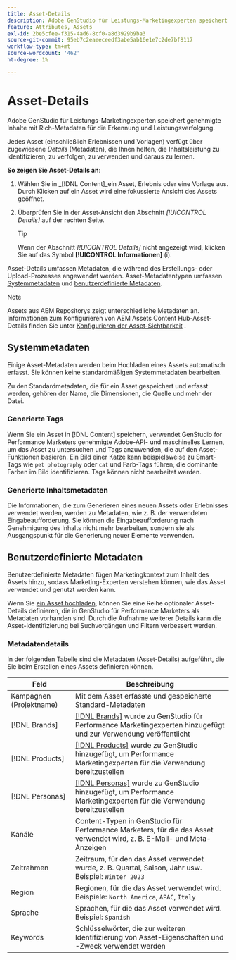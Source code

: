 ```yaml
---
title: Asset-Details
description: Adobe GenStudio für Leistungs-Marketingexperten speichert genehmigte Inhalte mit Rich-Metadaten, um die Suche und das Leistungs-Tracking zu ermöglichen.
feature: Attributes, Assets
exl-id: 2be5cfee-f315-4ad6-8cf0-a8d3929b9ba3
source-git-commit: 95eb7c2eaeeceedf3abe5ab16e1e7c2de7bf8117
workflow-type: tm+mt
source-wordcount: '462'
ht-degree: 1%

---
```


# Asset-Details

Adobe GenStudio für Leistungs-Marketingexperten speichert genehmigte Inhalte mit Rich-Metadaten für die Erkennung und Leistungsverfolgung.

Jedes Asset (einschließlich Erlebnissen und Vorlagen) verfügt über zugewiesene _Details_ (Metadaten), die Ihnen helfen, die Inhaltsleistung zu identifizieren, zu verfolgen, zu verwenden und daraus zu lernen.

**So zeigen Sie Asset-Details an**:

1. Wählen Sie in _[!DNL Content]_ein Asset, Erlebnis oder eine Vorlage aus. Durch Klicken auf ein Asset wird eine fokussierte Ansicht des Assets geöffnet.

1. Überprüfen Sie in der Asset-Ansicht den Abschnitt _[!UICONTROL Details]_ auf der rechten Seite.

   >[!TIP]
   >
   >Wenn der Abschnitt _[!UICONTROL Details]_ nicht angezeigt wird, klicken Sie auf das Symbol **[!UICONTROL Informationen]** (i).

Asset-Details umfassen Metadaten, die während des Erstellungs- oder Upload-Prozesses angewendet werden. Asset-Metadatentypen umfassen [Systemmetadaten](#system-metadata) und [benutzerdefinierte Metadaten](#user-defined-metadata).

>[!NOTE]
>
>Assets aus AEM Repositorys zeigt unterschiedliche Metadaten an. Informationen zum Konfigurieren von AEM Assets Content Hub-Asset-Details finden Sie unter [Konfigurieren der Asset-Sichtbarkeit](connect-aem-repo.md#step-4-configure-asset-visibility) .

## Systemmetadaten

Einige Asset-Metadaten werden beim Hochladen eines Assets automatisch erfasst. Sie können keine standardmäßigen Systemmetadaten bearbeiten.

Zu den Standardmetadaten, die für ein Asset gespeichert und erfasst werden, gehören der Name, die Dimensionen, die Quelle und mehr der Datei.

### Generierte Tags

Wenn Sie ein Asset in [!DNL Content] speichern, verwendet GenStudio for Performance Marketers genehmigte Adobe-API- und maschinelles Lernen, um das Asset zu untersuchen und Tags anzuwenden, die auf den Asset-Funktionen basieren. Ein Bild einer Katze kann beispielsweise zu Smart-Tags wie `pet photography` oder `cat` und Farb-Tags führen, die dominante Farben im Bild identifizieren. Tags können nicht bearbeitet werden.

### Generierte Inhaltsmetadaten

Die Informationen, die zum Generieren eines neuen Assets oder Erlebnisses verwendet werden, werden zu Metadaten, wie z. B. der verwendeten Eingabeaufforderung. Sie können die Eingabeaufforderung nach Genehmigung des Inhalts nicht mehr bearbeiten, sondern sie als Ausgangspunkt für die Generierung neuer Elemente verwenden.

## Benutzerdefinierte Metadaten

Benutzerdefinierte Metadaten fügen Marketingkontext zum Inhalt des Assets hinzu, sodass Marketing-Experten verstehen können, wie das Asset verwendet und genutzt werden kann.

Wenn Sie [ein Asset hochladen](/help/user-guide/content/manage-assets.md#add-assets), können Sie eine Reihe optionaler Asset-Details definieren, die in GenStudio für Performance Marketers als Metadaten vorhanden sind. Durch die Aufnahme weiterer Details kann die Asset-Identifizierung bei Suchvorgängen und Filtern verbessert werden.

### Metadatendetails

In der folgenden Tabelle sind die Metadaten (Asset-Details) aufgeführt, die Sie beim Erstellen eines Assets definieren können.

| Feld | Beschreibung |
| ------------- | ----------- |
| Kampagnen (Projektname) | Mit dem Asset erfasste und gespeicherte Standard-Metadaten |
| [!DNL Brands] | [[!DNL Brands]](/help/user-guide/guidelines/brands.md) wurde zu GenStudio für Performance Marketingexperten hinzugefügt und zur Verwendung veröffentlicht |
| [!DNL Products] | [[!DNL Products]](/help/user-guide/guidelines/products.md) wurde zu GenStudio hinzugefügt, um Performance Marketingexperten für die Verwendung bereitzustellen |
| [!DNL Personas] | [[!DNL Personas]](/help/user-guide/guidelines/personas.md) wurde zu GenStudio hinzugefügt, um Performance Marketingexperten für die Verwendung bereitzustellen |
| Kanäle | Content-Typen in GenStudio für Performance Marketers, für die das Asset verwendet wird, z. B. E-Mail- und Meta-Anzeigen |
| Zeitrahmen | Zeitraum, für den das Asset verwendet wurde, z. B. Quartal, Saison, Jahr usw. Beispiel: `Winter 2023` |
| Region | Regionen, für die das Asset verwendet wird. Beispiele: `North America`, `APAC`, `Italy` |
| Sprache | Sprachen, für die das Asset verwendet wird. Beispiel: `Spanish` |
| Keywords | Schlüsselwörter, die zur weiteren Identifizierung von Asset-Eigenschaften und -Zweck verwendet werden |

<!-- ## History

Expand the _[!UICONTROL History]_ section to view a timeline of approvals and activity.

list other activity, show screenshot?
-->

